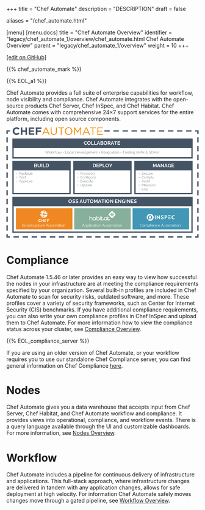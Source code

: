 +++
title = "Chef Automate"
description = "DESCRIPTION"
draft = false

aliases = "/chef_automate.html"

[menu]
  [menu.docs]
    title = "Chef Automate Overview"
    identifier = "legacy/chef_automate_1/overview/chef_automate.html Chef Automate Overview"
    parent = "legacy/chef_automate_1/overview"
    weight = 10
+++    

[\[edit on
GitHub\]](https://github.com/chef/chef-web-docs/blob/master/chef_master/source/chef_automate.rst)

<meta name="robots" content="noindex">

{{% chef_automate_mark %}}

{{% EOL_a1 %}}

Chef Automate provides a full suite of enterprise capabilities for
workflow, node visibility and compliance. Chef Automate integrates with
the open-source products Chef Server, Chef InSpec, and Chef Habitat.
Chef Automate comes with comprehensive 24×7 support services for the
entire platform, including open source components.

<img src="/images/automate_architecture.svg" class="align-center" width="600" alt="image" />

Compliance
==========

Chef Automate 1.5.46 or later provides an easy way to view how
successful the nodes in your infrastructure are at meeting the
compliance requirements specified by your organization. Several built-in
profiles are included in Chef Automate to scan for security risks,
outdated software, and more. These profiles cover a variety of security
frameworks, such as Center for Internet Security (CIS) benchmarks. If
you have additional compliance requirements, you can also write your own
compliance profiles in Chef InSpec and upload them to Chef Automate. For
more information how to view the compliance status across your cluster,
see [Compliance Overview](/chef_automate_compliance/).

{{% EOL_compliance_server %}}

If you are using an older version of Chef Automate, or your workflow
requires you to use our standalone Chef Compliance server, you can find
general information on Chef Compliance [here](/chef_compliance/).

Nodes
=====

Chef Automate gives you a data warehouse that accepts input from Chef
Server, Chef Habitat, and Chef Automate workflow and compliance. It
provides views into operational, compliance, and workflow events. There
is a query language available through the UI and customizable
dashboards. For more information, see [Nodes
Overview](/visibility/).

Workflow
========

Chef Automate includes a pipeline for continuous delivery of
infrastructure and applications. This full-stack approach, where
infrastructure changes are delivered in tandem with any application
changes, allows for safe deployment at high velocity. For information
Chef Automate safely moves changes move through a gated pipeline, see
[Workflow Overview](/workflow/).
